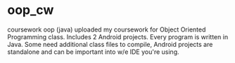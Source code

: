 # oop_cw
 coursework oop (java)
uploaded my coursework for Object Oriented Programming class.
Includes 2 Android projects. Every program is written in Java.
Some need additional class files to compile, Android projects are standalone and can be important into w/e IDE you're using.
